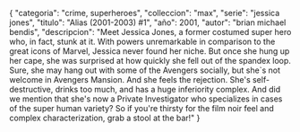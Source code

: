 {
    "categoria": "crime, superheroes",
    "colleccion": "max",
    "serie": "jessica jones",
    "titulo": "Alias (2001-2003) #1",
    "año": 2001,
    "autor": "brian michael bendis",
    "descripcion": "Meet Jessica Jones, a former costumed super hero who, in fact, stunk at it. With powers unremarkable in comparison to the great icons of Marvel, Jessica never found her niche. But once she hung up her cape, she was surprised at how quickly she fell out of the spandex loop. Sure, she may hang out with some of the Avengers socially, but she`s not welcome in Avengers Mansion. And she feels the rejection. She's self-destructive, drinks too much, and has a huge inferiority complex. And did we mention that she's now a Private Investigator who specializes in cases of the super human variety? So if you're thirsty for the film noir feel and complex characterization, grab a stool at the bar!"
}

